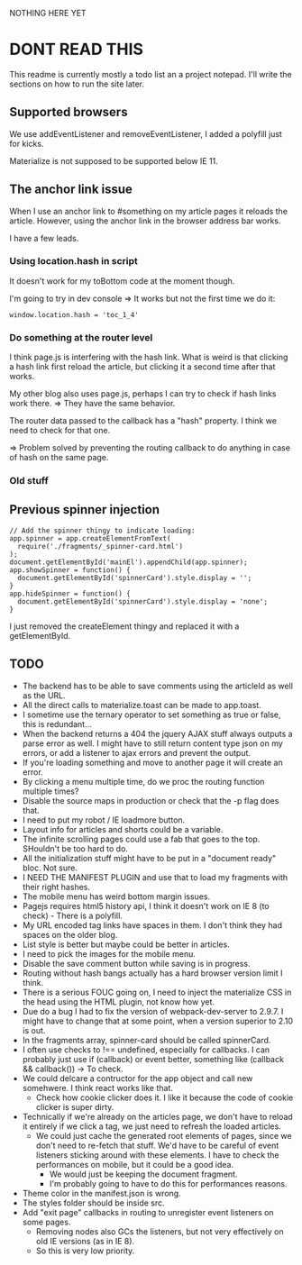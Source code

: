 NOTHING HERE YET

# DONT READ THIS
This readme is currently mostly a todo list an a project notepad. I'll write the sections on how to run the site later.

## Supported browsers
We use addEventListener and removeEventListener, I added a polyfill just for kicks.

Materialize is not supposed to be supported below IE 11.

## The anchor link issue
When I use an anchor link to #something on my article pages it reloads the article.
However, using the anchor link in the browser address bar works.

I have a few leads.

### Using location.hash in script
It doesn't work for my toBottom code at the moment though.

I'm going to try in dev console => It works but not the first time we do it:
```
window.location.hash = 'toc_1_4'
```

### Do something at the router level
I think page.js is interfering with the hash link.
What is weird is that clicking a hash link first reload the article, but clicking it a second time after that works.

My other blog also uses page.js, perhaps I can try to check if hash links work there. => They have the same behavior.

The router data passed to the callback has a "hash" property. I think we need to check for that one.

=> Problem solved by preventing the routing callback to do anything in case of hash on the same page.

### Old stuff

## Previous spinner injection
```
// Add the spinner thingy to indicate loading:
app.spinner = app.createElementFromText(
  require('./fragments/_spinner-card.html')
);
document.getElementById('mainEl').appendChild(app.spinner);
app.showSpinner = function() {
  document.getElementById('spinnerCard').style.display = '';
}
app.hideSpinner = function() {
  document.getElementById('spinnerCard').style.display = 'none';
}
```
I just removed the createElement thingy and replaced it with a getElementById.

## TODO

* The backend has to be able to save comments using the articleId as well as the URL.
* All the direct calls to materialize.toast can be made to app.toast.
* I sometime use the ternary operator to set something as true or false, this is redundant...
* When the backend returns a 404 the jquery AJAX stuff always outputs a parse error as well. I might have to still return content type json on my errors, or add a listener to ajax errors and prevent the output.
* If you're loading something and move to another page it will create an error.
* By clicking a menu multiple time, do we proc the routing function multiple times?
* Disable the source maps in production or check that the -p flag does that.
* I need to put my robot / IE loadmore button.
* Layout info for articles and shorts could be a variable.
* The infinite scrolling pages could use a fab that goes to the top. SHouldn't be too hard to do.
* All the initialization stuff might have to be put in a "document ready" bloc. Not sure.
* I NEED THE MANIFEST PLUGIN and use that to load my fragments with their right hashes.
* The mobile menu has weird bottom margin issues.
* Pagejs requires html5 history api, I think it doesn't work on IE 8 (to check) - There is a polyfill.
* My URL encoded tag links have spaces in them. I don't think they had spaces on the older blog.
* List style is better but maybe could be better in articles.
* I need to pick the images for the mobile menu.
* Disable the save comment button while saving is in progress.
* Routing without hash bangs actually has a hard browser version limit I think.
* There is a serious FOUC going on, I need to inject the materialize CSS in the head using the HTML plugin, not know how yet.
* Due do a bug I had to fix the version of webpack-dev-server to 2.9.7. I might have to change that at some point, when a version superior to 2.10 is out.
* In the fragments array, spinner-card should be called spinnerCard.
* I often use checks to !== undefined, especially for callbacks. I can probably just use if (callback) or event better, something like (callback && callback())  -> To check.
* We could delcare a contructor for the app object and call new somehwere. I think react works like that.
  * Check how cookie clicker does it. I like it because the code of cookie clicker is super dirty.
* Technically if we're already on the articles page, we don't have to reload it entirely if we click a tag, we just need to refresh the loaded articles.
  * We could just cache the generated root elements of pages, since we don't need to re-fetch that stuff. We'd have to be careful of event listeners sticking around with these elements. I have to check the performances on mobile, but it could be a good idea.
    * We would just be keeping the document fragment.
     * I'm probably going to have to do this for performances reasons.
* Theme color in the manifest.json is wrong.
* The styles folder should be inside src.
* Add "exit page" callbacks in routing to unregister event listeners on some pages.
  * Removing nodes also GCs the listeners, but not very effectively on old IE versions (as in IE 8).
  * So this is very low priority.